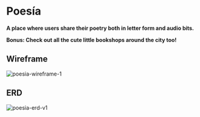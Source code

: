 # Poesía
**A place where users share their poetry both in letter form and audio bits.**

**Bonus: Check out all the cute little bookshops around the city too!**

## Wireframe
![poesia-wireframe-1](https://user-images.githubusercontent.com/39888042/45041563-9fc4d680-b036-11e8-936e-a50266e22559.png)

## ERD
![poesia-erd-v1](https://user-images.githubusercontent.com/39888042/45039926-bb2de280-b032-11e8-92d9-0846f1c99503.png)
